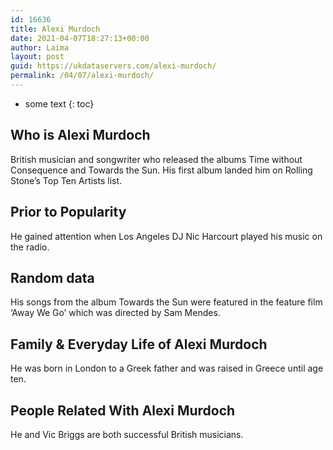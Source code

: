 ```yaml
---
id: 16636
title: Alexi Murdoch
date: 2021-04-07T18:27:13+00:00
author: Laima
layout: post
guid: https://ukdataservers.com/alexi-murdoch/
permalink: /04/07/alexi-murdoch/
---
```


* some text
{: toc}


## Who is Alexi Murdoch
                  
                  
                  
British musician and songwriter who released the albums Time without Consequence and Towards the Sun. His first album landed him on Rolling Stone&#8217;s Top Ten Artists list.
                  
              
            
              
            
                
                
                
## Prior to Popularity
                  
                  
                  
He gained attention when Los Angeles DJ Nic Harcourt played his music on the radio.
                  
              
            
              
            
                
                
                
## Random data
                  
                  
                  
His songs from the album Towards the Sun were featured in the feature film &#8216;Away We Go&#8217; which was directed by Sam Mendes.
                  
              
            
              
            
                
                
                
## Family & Everyday Life of Alexi Murdoch
                  
                  
                  
He was born in London to a Greek father and was raised in Greece until age ten.
                  
              
            
              
            
                
                
                
## People Related With Alexi Murdoch
                  
                  
                  
He and Vic Briggs are both successful British musicians.
                  
              
            
              
            
                
              
            
              
              
            
            
              
            
          
          
          